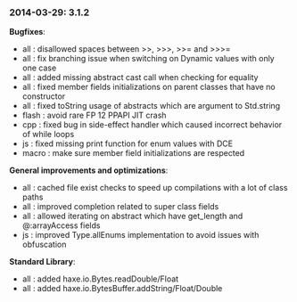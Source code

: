 ### 2014-03-29: __3.1.2__

__Bugfixes__:

* all : disallowed spaces between >>, >>>, >>= and >>>=
* all : fix branching issue when switching on Dynamic values with only one case
* all : added missing abstract cast call when checking for equality
* all : fixed member fields initializations on parent classes that have no constructor
* all : fixed toString usage of abstracts which are argument to Std.string
* flash : avoid rare FP 12 PPAPI JIT crash
* cpp : fixed bug in side-effect handler which caused incorrect behavior of while loops
* js : fixed missing print function for enum values with DCE
* macro : make sure member field initializations are respected

__General improvements and optimizations__:

* all : cached file exist checks to speed up compilations with a lot of class paths
* all : improved completion related to super class fields
* all : allowed iterating on abstract which have get_length and @:arrayAccess fields
* js : improved Type.allEnums implementation to avoid issues with obfuscation

__Standard Library__:

* all : added haxe.io.Bytes.readDouble/Float
* all : added haxe.io.BytesBuffer.addString/Float/Double